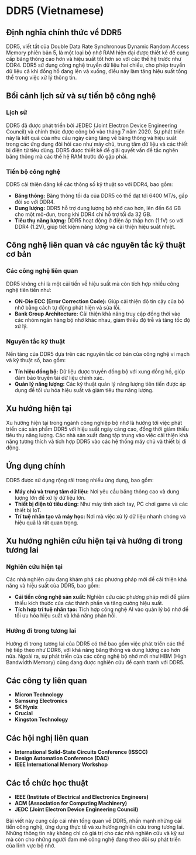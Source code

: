 # DDR5 (Vietnamese)

## Định nghĩa chính thức về DDR5

DDR5, viết tắt của Double Data Rate Synchronous Dynamic Random Access Memory phiên bản 5, là một loại bộ nhớ RAM hiện đại được thiết kế để cung cấp băng thông cao hơn và hiệu suất tốt hơn so với các thế hệ trước như DDR4. DDR5 sử dụng công nghệ truyền dữ liệu hai chiều, cho phép truyền dữ liệu cả khi đồng hồ đang lên và xuống, điều này làm tăng hiệu suất tổng thể trong việc xử lý thông tin.

## Bối cảnh lịch sử và sự tiến bộ công nghệ

### Lịch sử

DDR5 đã được phát triển bởi JEDEC (Joint Electron Device Engineering Council) và chính thức được công bố vào tháng 7 năm 2020. Sự phát triển này là kết quả của nhu cầu ngày càng tăng về băng thông và hiệu suất trong các ứng dụng đòi hỏi cao như máy chủ, trung tâm dữ liệu và các thiết bị điện tử tiêu dùng. DDR5 được thiết kế để giải quyết vấn đề tắc nghẽn băng thông mà các thế hệ RAM trước đó gặp phải.

### Tiến bộ công nghệ

DDR5 cải thiện đáng kể các thông số kỹ thuật so với DDR4, bao gồm:

- **Băng thông:** Băng thông tối đa của DDR5 có thể đạt tới 6400 MT/s, gấp đôi so với DDR4.
- **Dung lượng:** DDR5 hỗ trợ dung lượng bộ nhớ cao hơn, lên đến 64 GB cho một mô-đun, trong khi DDR4 chỉ hỗ trợ tối đa 32 GB.
- **Tiêu thụ năng lượng:** DDR5 hoạt động ở điện áp thấp hơn (1.1V) so với DDR4 (1.2V), giúp tiết kiệm năng lượng và cải thiện hiệu suất nhiệt.

## Công nghệ liên quan và các nguyên tắc kỹ thuật cơ bản

### Các công nghệ liên quan

DDR5 không chỉ là một cải tiến về hiệu suất mà còn tích hợp nhiều công nghệ tiên tiến như:

- **ON-Die ECC (Error Correction Code):** Giúp cải thiện độ tin cậy của bộ nhớ bằng cách tự động phát hiện và sửa lỗi.
- **Bank Group Architecture:** Cải thiện khả năng truy cập đồng thời vào các nhóm ngân hàng bộ nhớ khác nhau, giảm thiểu độ trễ và tăng tốc độ xử lý.

### Nguyên tắc kỹ thuật

Nền tảng của DDR5 dựa trên các nguyên tắc cơ bản của công nghệ vi mạch và kỹ thuật số, bao gồm:

- **Tín hiệu đồng bộ:** Dữ liệu được truyền đồng bộ với xung đồng hồ, giúp đảm bảo truyền tải dữ liệu chính xác.
- **Quản lý năng lượng:** Các kỹ thuật quản lý năng lượng tiên tiến được áp dụng để tối ưu hóa hiệu suất và giảm tiêu thụ năng lượng.

## Xu hướng hiện tại

Xu hướng hiện tại trong ngành công nghiệp bộ nhớ là hướng tới việc phát triển các sản phẩm DDR5 với hiệu suất ngày càng cao, đồng thời giảm thiểu tiêu thụ năng lượng. Các nhà sản xuất đang tập trung vào việc cải thiện khả năng tương thích và tích hợp DDR5 vào các hệ thống máy chủ và thiết bị di động.

## Ứng dụng chính

DDR5 được sử dụng rộng rãi trong nhiều ứng dụng, bao gồm:

- **Máy chủ và trung tâm dữ liệu:** Nơi yêu cầu băng thông cao và dung lượng lớn để xử lý dữ liệu lớn.
- **Thiết bị điện tử tiêu dùng:** Như máy tính xách tay, PC chơi game và các thiết bị IoT.
- **Trí tuệ nhân tạo và máy học:** Nơi mà việc xử lý dữ liệu nhanh chóng và hiệu quả là rất quan trọng.

## Xu hướng nghiên cứu hiện tại và hướng đi trong tương lai

### Nghiên cứu hiện tại

Các nhà nghiên cứu đang khám phá các phương pháp mới để cải thiện khả năng và hiệu suất của DDR5, bao gồm:

- **Cải tiến công nghệ sản xuất:** Nghiên cứu các phương pháp mới để giảm thiểu kích thước của các thành phần và tăng cường hiệu suất.
- **Tích hợp trí tuệ nhân tạo:** Tích hợp công nghệ AI vào quản lý bộ nhớ để tối ưu hóa hiệu suất và khả năng phản hồi.

### Hướng đi trong tương lai

Hướng đi trong tương lai của DDR5 có thể bao gồm việc phát triển các thế hệ tiếp theo như DDR6, với khả năng băng thông và dung lượng cao hơn nữa. Ngoài ra, sự phát triển của các công nghệ bộ nhớ mới như HBM (High Bandwidth Memory) cũng đang được nghiên cứu để cạnh tranh với DDR5.

## Các công ty liên quan

- **Micron Technology**
- **Samsung Electronics**
- **SK Hynix**
- **Crucial**
- **Kingston Technology**

## Các hội nghị liên quan

- **International Solid-State Circuits Conference (ISSCC)**
- **Design Automation Conference (DAC)**
- **IEEE International Memory Workshop**

## Các tổ chức học thuật

- **IEEE (Institute of Electrical and Electronics Engineers)**
- **ACM (Association for Computing Machinery)**
- **JEDC (Joint Electron Device Engineering Council)**

Bài viết này cung cấp cái nhìn tổng quan về DDR5, nhấn mạnh những cải tiến công nghệ, ứng dụng thực tế và xu hướng nghiên cứu trong tương lai. Những thông tin này không chỉ có giá trị cho các nhà nghiên cứu và kỹ sư mà còn cho những người đam mê công nghệ đang theo dõi sự phát triển của lĩnh vực bộ nhớ.